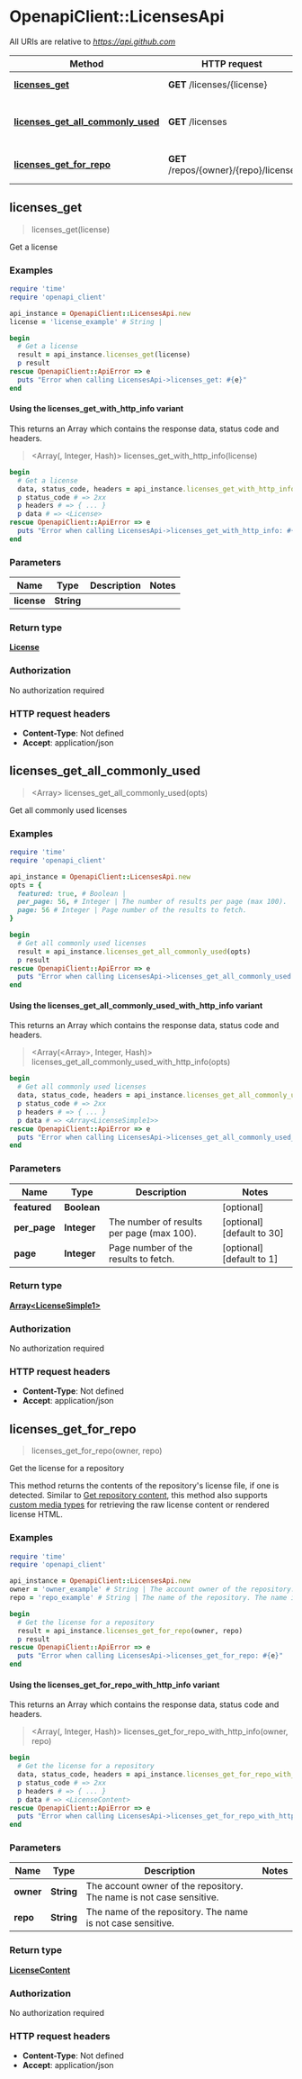 # OpenapiClient::LicensesApi

All URIs are relative to *https://api.github.com*

| Method | HTTP request | Description |
| ------ | ------------ | ----------- |
| [**licenses_get**](LicensesApi.md#licenses_get) | **GET** /licenses/{license} | Get a license |
| [**licenses_get_all_commonly_used**](LicensesApi.md#licenses_get_all_commonly_used) | **GET** /licenses | Get all commonly used licenses |
| [**licenses_get_for_repo**](LicensesApi.md#licenses_get_for_repo) | **GET** /repos/{owner}/{repo}/license | Get the license for a repository |


## licenses_get

> <License> licenses_get(license)

Get a license



### Examples

```ruby
require 'time'
require 'openapi_client'

api_instance = OpenapiClient::LicensesApi.new
license = 'license_example' # String | 

begin
  # Get a license
  result = api_instance.licenses_get(license)
  p result
rescue OpenapiClient::ApiError => e
  puts "Error when calling LicensesApi->licenses_get: #{e}"
end
```

#### Using the licenses_get_with_http_info variant

This returns an Array which contains the response data, status code and headers.

> <Array(<License>, Integer, Hash)> licenses_get_with_http_info(license)

```ruby
begin
  # Get a license
  data, status_code, headers = api_instance.licenses_get_with_http_info(license)
  p status_code # => 2xx
  p headers # => { ... }
  p data # => <License>
rescue OpenapiClient::ApiError => e
  puts "Error when calling LicensesApi->licenses_get_with_http_info: #{e}"
end
```

### Parameters

| Name | Type | Description | Notes |
| ---- | ---- | ----------- | ----- |
| **license** | **String** |  |  |

### Return type

[**License**](License.md)

### Authorization

No authorization required

### HTTP request headers

- **Content-Type**: Not defined
- **Accept**: application/json


## licenses_get_all_commonly_used

> <Array<LicenseSimple1>> licenses_get_all_commonly_used(opts)

Get all commonly used licenses



### Examples

```ruby
require 'time'
require 'openapi_client'

api_instance = OpenapiClient::LicensesApi.new
opts = {
  featured: true, # Boolean | 
  per_page: 56, # Integer | The number of results per page (max 100).
  page: 56 # Integer | Page number of the results to fetch.
}

begin
  # Get all commonly used licenses
  result = api_instance.licenses_get_all_commonly_used(opts)
  p result
rescue OpenapiClient::ApiError => e
  puts "Error when calling LicensesApi->licenses_get_all_commonly_used: #{e}"
end
```

#### Using the licenses_get_all_commonly_used_with_http_info variant

This returns an Array which contains the response data, status code and headers.

> <Array(<Array<LicenseSimple1>>, Integer, Hash)> licenses_get_all_commonly_used_with_http_info(opts)

```ruby
begin
  # Get all commonly used licenses
  data, status_code, headers = api_instance.licenses_get_all_commonly_used_with_http_info(opts)
  p status_code # => 2xx
  p headers # => { ... }
  p data # => <Array<LicenseSimple1>>
rescue OpenapiClient::ApiError => e
  puts "Error when calling LicensesApi->licenses_get_all_commonly_used_with_http_info: #{e}"
end
```

### Parameters

| Name | Type | Description | Notes |
| ---- | ---- | ----------- | ----- |
| **featured** | **Boolean** |  | [optional] |
| **per_page** | **Integer** | The number of results per page (max 100). | [optional][default to 30] |
| **page** | **Integer** | Page number of the results to fetch. | [optional][default to 1] |

### Return type

[**Array&lt;LicenseSimple1&gt;**](LicenseSimple1.md)

### Authorization

No authorization required

### HTTP request headers

- **Content-Type**: Not defined
- **Accept**: application/json


## licenses_get_for_repo

> <LicenseContent> licenses_get_for_repo(owner, repo)

Get the license for a repository

This method returns the contents of the repository's license file, if one is detected.  Similar to [Get repository content](https://docs.github.com/rest/reference/repos#get-repository-content), this method also supports [custom media types](https://docs.github.com/rest/overview/media-types) for retrieving the raw license content or rendered license HTML.

### Examples

```ruby
require 'time'
require 'openapi_client'

api_instance = OpenapiClient::LicensesApi.new
owner = 'owner_example' # String | The account owner of the repository. The name is not case sensitive.
repo = 'repo_example' # String | The name of the repository. The name is not case sensitive.

begin
  # Get the license for a repository
  result = api_instance.licenses_get_for_repo(owner, repo)
  p result
rescue OpenapiClient::ApiError => e
  puts "Error when calling LicensesApi->licenses_get_for_repo: #{e}"
end
```

#### Using the licenses_get_for_repo_with_http_info variant

This returns an Array which contains the response data, status code and headers.

> <Array(<LicenseContent>, Integer, Hash)> licenses_get_for_repo_with_http_info(owner, repo)

```ruby
begin
  # Get the license for a repository
  data, status_code, headers = api_instance.licenses_get_for_repo_with_http_info(owner, repo)
  p status_code # => 2xx
  p headers # => { ... }
  p data # => <LicenseContent>
rescue OpenapiClient::ApiError => e
  puts "Error when calling LicensesApi->licenses_get_for_repo_with_http_info: #{e}"
end
```

### Parameters

| Name | Type | Description | Notes |
| ---- | ---- | ----------- | ----- |
| **owner** | **String** | The account owner of the repository. The name is not case sensitive. |  |
| **repo** | **String** | The name of the repository. The name is not case sensitive. |  |

### Return type

[**LicenseContent**](LicenseContent.md)

### Authorization

No authorization required

### HTTP request headers

- **Content-Type**: Not defined
- **Accept**: application/json


